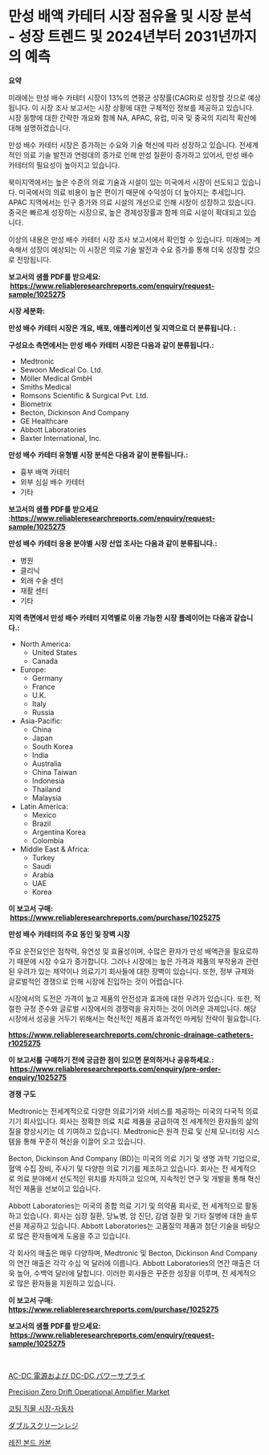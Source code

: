 <p><h1>만성 배액 카테터 시장 점유율 및 시장 분석 - 성장 트렌드 및 2024년부터 2031년까지의 예측</h1></p><p><strong>요약</strong></p>
<p><p>미래에는 만성 배수 카테터 시장이 13%의 연평균 성장률(CAGR)로 성장할 것으로 예상됩니다. 이 시장 조사 보고서는 시장 상황에 대한 구체적인 정보를 제공하고 있습니다. 시장 동향에 대한 간략한 개요와 함께 NA, APAC, 유럽, 미국 및 중국의 지리적 확산에 대해 설명하겠습니다.</p><p>만성 배수 카테터 시장은 증가하는 수요와 기술 혁신에 따라 성장하고 있습니다. 전세계적인 의료 기술 발전과 연령대의 증가로 인해 만성 질환이 증가하고 있어서, 만성 배수 카테터의 필요성이 높아지고 있습니다.</p><p>북미지역에서는 높은 수준의 의료 기술과 시설이 있는 미국에서 시장이 선도되고 있습니다. 미국에서의 의료 비용이 높은 편이기 때문에 수익성이 더 높아지는 추세입니다. APAC 지역에서는 인구 증가와 의료 시설의 개선으로 인해 시장이 성장하고 있습니다. 중국은 빠르게 성장하는 시장으로, 높은 경제성장률과 함께 의료 시설이 확대되고 있습니다.</p><p>이상의 내용은 만성 배수 카테터 시장 조사 보고서에서 확인할 수 있습니다. 미래에는 계속해서 성장이 예상되는 이 시장은 의료 기술 발전과 수요 증가를 통해 더욱 성장할 것으로 전망됩니다.</p></p>
<p><strong>보고서의 샘플 PDF를 받으세요: &nbsp;<a href="https://www.reliableresearchreports.com/enquiry/request-sample/1025275">https://www.reliableresearchreports.com/enquiry/request-sample/1025275</a></strong></p>
<p><strong>시장 세분화:</strong></p>
<p><strong> 만성 배수 카테터 시장은 개요, 배포, 애플리케이션 및 지역으로 더 분류됩니다. :</strong></p>
<p><strong>구성요소 측면에서는 만성 배수 카테터 시장은 다음과 같이 분류됩니다.:</strong></p>
<p><ul><li>Medtronic</li><li>Sewoon Medical Co. Ltd.</li><li>Möller Medical GmbH</li><li>Smiths Medical</li><li>Romsons Scientific & Surgical Pvt. Ltd.</li><li>Biometrix</li><li>Becton, Dickinson And Company</li><li>GE Healthcare</li><li>Abbott Laboratories</li><li>Baxter International, Inc.</li></ul></p>
<p><strong> 만성 배수 카테터 유형별 시장 분석은 다음과 같이 분류됩니다.:</strong></p>
<p><ul><li>흉부 배액 카테터</li><li>외부 심실 배수 카테터</li><li>기타</li></ul></p>
<p><strong>보고서의 샘플 PDF를 받으세요 :<a href="https://www.reliableresearchreports.com/enquiry/request-sample/1025275">https://www.reliableresearchreports.com/enquiry/request-sample/1025275</a></strong></p>
<p><strong> 만성 배수 카테터 응용 분야별 시장 산업 조사는 다음과 같이 분류됩니다.:</strong></p>
<p><ul><li>병원</li><li>클리닉</li><li>외래 수술 센터</li><li>재활 센터</li><li>기타</li></ul></p>
<p><strong>지역 측면에서 만성 배수 카테터 지역별로 이용 가능한 시장 플레이어는 다음과 같습니다.:</strong></p>
<p><ul>
    <li>
        North America:
        <ul>
            <li>United States</li>
            <li>Canada</li>
        </ul>
    </li>
    <li>
        Europe:
        <ul>
            <li>Germany</li>
            <li>France</li>
            <li>U.K.</li>
            <li>Italy</li>
            <li>Russia</li>
        </ul>
    </li>
    <li>
        Asia-Pacific:
        <ul>
            <li>China</li>
            <li>Japan</li>
            <li>South Korea</li>
            <li>India</li>
            <li>Australia</li>
            <li>China Taiwan</li>
            <li>Indonesia</li>
            <li>Thailand</li>
            <li>Malaysia</li>
        </ul>
    </li>
    <li>
        Latin America:
        <ul>
            <li>Mexico</li>
            <li>Brazil</li>
            <li>Argentina Korea</li>
            <li>Colombia</li>
        </ul>
    </li>
    <li>
        Middle East & Africa:
        <ul>
            <li>Turkey</li>
            <li>Saudi</li>
            <li>Arabia</li>
            <li>UAE</li>
            <li>Korea</li>
        </ul>
    </li>
    </ul></p>
<p><strong>이 보고서 구매: &nbsp;<a href="https://www.reliableresearchreports.com/purchase/1025275">https://www.reliableresearchreports.com/purchase/1025275</a></strong></p>
<p><strong>만성 배수 카테터의 주요 동인 및 장벽 시장</strong></p>
<p><p>주요 운전요인은 점착력, 유연성 및 효율성이며, 수많은 환자가 만성 배액관을 필요로하기 때문에 시장 수요가 증가합니다. 그러나 시장에는 높은 가격과 제품의 부작용과 관련된 우려가 있는 제약이나 의료기기 회사들에 대한 장벽이 있습니다. 또한, 정부 규제와 글로벌적인 경쟁으로 인해 시장에 진입하는 것이 어렵습니다.</p><p>시장에서의 도전은 가격이 높고 제품의 안전성과 효과에 대한 우려가 있습니다. 또한, 적절한 규정 준수와 글로벌 시장에서의 경쟁력을 유지하는 것이 어려운 과제입니다. 해당 시장에서 성공을 거두기 위해서는 혁신적인 제품과 효과적인 마케팅 전략이 필요합니다.</p></p>
<p><strong><a href="https://www.reliableresearchreports.com/chronic-drainage-catheters-r1025275">https://www.reliableresearchreports.com/chronic-drainage-catheters-r1025275</a></strong></p>
<p><strong>이 보고서를 구매하기 전에 궁금한 점이 있으면 문의하거나 공유하세요.: &nbsp;<a href="https://www.reliableresearchreports.com/enquiry/pre-order-enquiry/1025275">https://www.reliableresearchreports.com/enquiry/pre-order-enquiry/1025275</a></strong></p>
<p><strong>경쟁 구도</strong></p>
<p><p>Medtronic는 전세계적으로 다양한 의료기기와 서비스를 제공하는 미국의 다국적 의료 기기 회사입니다. 회사는 정확한 의료 치료 제품을 공급하여 전 세계적인 환자들의 삶의 질을 향상시키는 데 기여하고 있습니다. Medtronic은 원격 진료 및 신체 모니터링 시스템을 통해 꾸준히 혁신을 이끌어 오고 있습니다.</p><p>Becton, Dickinson And Company (BD)는 미국의 의료 기기 및 생명 과학 기업으로, 혈액 수집 장비, 주사기 및 다양한 의료 기기를 제조하고 있습니다. 회사는 전 세계적으로 의료 분야에서 선도적인 위치를 차지하고 있으며, 지속적인 연구 및 개발을 통해 혁신적인 제품을 선보이고 있습니다.</p><p>Abbott Laboratories는 미국의 종합 의료 기기 및 의약품 회사로, 전 세계적으로 활동하고 있습니다. 회사는 심장 질환, 당뇨병, 암 진단, 감염 질환 및 기타 질병에 대한 솔루션을 제공하고 있습니다. Abbott Laboratories는 고품질의 제품과 첨단 기술을 바탕으로 많은 환자들에게 도움을 주고 있습니다.</p><p>각 회사의 매출은 매우 다양하며, Medtronic 및 Becton, Dickinson And Company의 연간 매출은 각각 수십 억 달러에 이릅니다. Abbott Laboratories의 연간 매출은 더욱 높아, 수백억 달러에 달합니다. 이러한 회사들은 꾸준한 성장을 이루며, 전 세계적으로 많은 환자들을 지원하고 있습니다.</p></p>
<p><strong>이 보고서 구매: &nbsp; <a href="https://www.reliableresearchreports.com/purchase/1025275">https://www.reliableresearchreports.com/purchase/1025275</a></strong></p>
<p><strong>보고서의 샘플 PDF를 받으세요: &nbsp;<a href="https://www.reliableresearchreports.com/enquiry/request-sample/1025275">https://www.reliableresearchreports.com/enquiry/request-sample/1025275</a></strong><strong></strong></p>
<p>&nbsp;</p>
<p><p><a href="https://medium.com/@alfredodance/ac-dc%E3%81%8A%E3%82%88%E3%81%B3dc-dc%E9%9B%BB%E6%BA%90%E4%BE%9B%E7%B5%A6%E5%B8%82%E5%A0%B4%E3%81%AE%E8%A6%8F%E6%A8%A1-%E5%B8%82%E5%A0%B4%E5%B1%95%E6%9C%9B%E3%81%A8%E5%B8%82%E5%A0%B4%E4%BA%88%E6%B8%AC-2024%E5%B9%B4%E3%81%8B%E3%82%892031%E5%B9%B4%E3%81%BE%E3%81%A7-272c65657f2f">AC-DC 電源および DC-DC パワーサプライ</a></p><p><a href="https://issuu.com/reportprime-2/docs/precision-zero-drift-operational-am_5a60bc6b0dbbb2">Precision Zero Drift Operational Amplifier Market</a></p><p><a href="https://medium.com/@carmellalang1/%EC%BD%94%ED%8C%85%EB%90%9C-%EC%9B%90%EB%8B%A8-%EC%8B%9C%EC%9E%A5-%EC%9E%90%EB%8F%99%EC%B0%A8-%EC%8B%9C%EC%9E%A5-%EC%A1%B0%EC%82%AC-%EB%B3%B4%EA%B3%A0%EC%84%9C-%EA%B7%B8-%EC%97%AD%EC%82%AC-%EB%B0%8F-2024%EB%85%84%EB%B6%80%ED%84%B0-2031%EB%85%84%EA%B9%8C%EC%A7%80%EC%9D%98-%EC%98%88%EC%B8%A1-790ecc853c52">코팅 직물 시장-자동차</a></p><p><a href="https://medium.com/@reyeshowell655/%E3%83%80%E3%83%96%E3%83%AB%E3%82%B9%E3%82%AF%E3%83%AA%E3%83%BC%E3%83%B3-%E3%83%AC%E3%82%B8%E3%82%B9%E3%82%BF%E3%83%BC%E5%B8%82%E5%A0%B4%E3%81%AE%E5%88%86%E6%9E%90%E3%81%8A%E3%82%88%E3%81%B32024%E5%B9%B4%E3%81%8B%E3%82%892031%E5%B9%B4%E3%81%BE%E3%81%A7%E3%81%AE%E6%9C%9F%E9%96%93%E3%81%AE%E3%82%B5%E3%82%A4%E3%82%BA%E4%BA%88%E6%B8%AC-7d371b082593">ダブルスクリーンレジ</a></p><p><a href="https://medium.com/@stanleylyittle554467/%EC%88%98%EC%A7%80-%EA%B2%B0%ED%95%A9%EB%90%9C-%ED%83%84%EC%86%8C-%EC%8B%9C%EC%9E%A5-%EC%9C%A0%ED%98%95-%EC%9D%91%EC%9A%A9-%EB%B0%8F-%EC%A7%80%EB%A6%AC%EC%97%90-%EB%8C%80%ED%95%9C-%ED%8F%AC%EA%B4%84%EC%A0%81%EC%9D%B8-%ED%8F%89%EA%B0%80-54debdb8f122">레진 본드 카본</a></p></p>